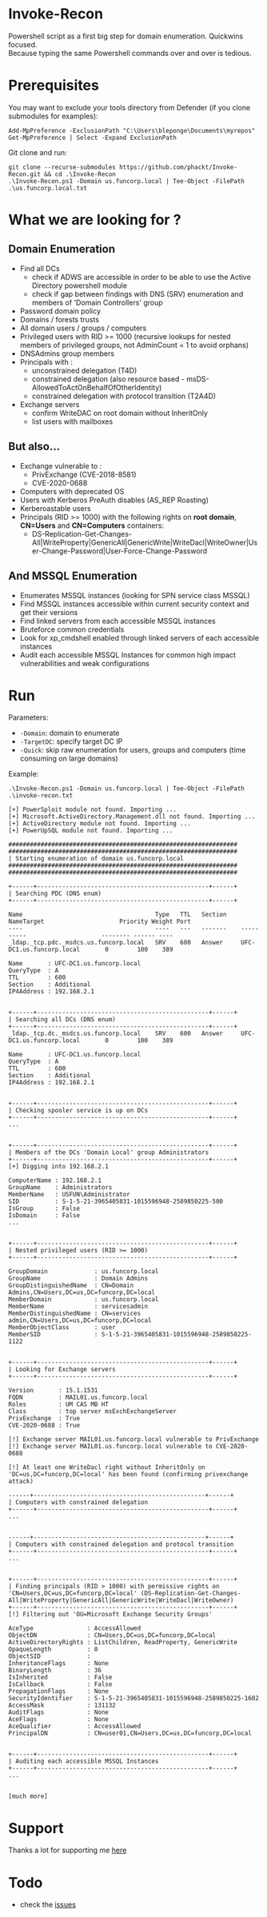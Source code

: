 # Invoke-Recon
Powershell script as a first big step for domain enumeration. Quickwins focused.  
Because typing the same Powershell commands over and over is tedious.  

# Prerequisites  
You may want to exclude your tools directory from Defender (if you clone submodules for examples):  
```
Add-MpPreference -ExclusionPath "C:\Users\bleponge\Documents\myrepos"
Get-MpPreference | Select -Expand ExclusionPath
```  

Git clone and run:    
```
git clone --recurse-submodules https://github.com/phackt/Invoke-Recon.git && cd .\Invoke-Recon
.\Invoke-Recon.ps1 -Domain us.funcorp.local | Tee-Object -FilePath .\us.funcorp.local.txt
```  

# What we are looking for ?  

## Domain Enumeration  

- Find all DCs
	- check if ADWS are accessible in order to be able to use the Active Directory powershell module
	- check if gap between findings with DNS (SRV) enumeration and members of 'Domain Controllers' group
- Password domain policy
- Domains / forests trusts
- All domain users / groups / computers
- Privileged users with RID >= 1000 (recursive lookups for nested members of privileged groups, not AdminCount = 1 to avoid orphans)
- DNSAdmins group members
- Principals with :
	- unconstrained delegation (T4D)
	- constrained delegation (also resource based - msDS-AllowedToActOnBehalfOfOtherIdentity)
	- constrained delegation with protocol transition (T2A4D)
- Exchange servers
	- confirm WriteDAC on root domain without InheritOnly
	- list users with mailboxes  


## But also...  

- Exchange vulnerable to :
	- PrivExchange (CVE-2018-8581)
	- CVE-2020-0688  
- Computers with deprecated OS
- Users with Kerberos PreAuth disables (AS_REP Roasting)
- Kerberoastable users
- Principals (RID >= 1000) with the following rights on **root domain**, **CN=Users** and **CN=Computers** containers:
	- DS-Replication-Get-Changes-All|WriteProperty|GenericAll|GenericWrite|WriteDacl|WriteOwner|User-Change-Password|User-Force-Change-Password


## And MSSQL Enumeration  

- Enumerates MSSQL instances (looking for SPN service class MSSQL)
- Find MSSQL instances accessible within current security context and get their versions
- Find linked servers from each accessible MSSQL instances
- Bruteforce common credentials
- Look for xp_cmdshell enabled through linked servers of each accessible instances
- Audit each accessible MSSQL Instances for common high impact vulnerabilities and weak configurations

# Run  
Parameters:
- ```-Domain```: domain to enumerate
- ```-TargetDC```: specify target DC IP
- ```-Quick```: skip raw enumeration for users, groups and computers (time consuming on large domains)
  
Example:  
```
.\Invoke-Recon.ps1 -Domain us.funcorp.local | Tee-Object -FilePath .\invoke-recon.txt

[+] PowerSploit module not found. Importing ...
[+] Microsoft.ActiveDirectory.Management.dll not found. Importing ...
[+] ActiveDirectory module not found. Importing ...
[+] PowerUpSQL module not found. Importing ...

################################################################
################################################################
| Starting enumeration of domain us.funcorp.local
################################################################
################################################################

+------+------------------------------------------------+------+
| Searching PDC (DNS enum)
+------+------------------------------------------------+------+

Name                                     Type   TTL   Section    NameTarget                     Priority Weight Port
----                                     ----   ---   -------    ----------                     -------- ------ ----
_ldap._tcp.pdc._msdcs.us.funcorp.local   SRV    600   Answer     UFC-DC1.us.funcorp.local       0        100    389

Name       : UFC-DC1.us.funcorp.local
QueryType  : A
TTL        : 600
Section    : Additional
IP4Address : 192.168.2.1


+------+------------------------------------------------+------+
| Searching all DCs (DNS enum)
+------+------------------------------------------------+------+
_ldap._tcp.dc._msdcs.us.funcorp.local    SRV    600   Answer     UFC-DC1.us.funcorp.local       0        100    389

Name       : UFC-DC1.us.funcorp.local
QueryType  : A
TTL        : 600
Section    : Additional
IP4Address : 192.168.2.1


+------+------------------------------------------------+------+
| Checking spooler service is up on DCs
+------+------------------------------------------------+------+
...


+------+------------------------------------------------+------+
| Members of the DCs 'Domain Local' group Administrators
+------+------------------------------------------------+------+
[+] Digging into 192.168.2.1

ComputerName : 192.168.2.1
GroupName    : Administrators
MemberName   : USFUN\Administrator
SID          : S-1-5-21-3965405831-1015596948-2589850225-500
IsGroup      : False
IsDomain     : False
...


+------+------------------------------------------------+------+
| Nested privileged users (RID >= 1000)
+------+------------------------------------------------+------+

GroupDomain             : us.funcorp.local
GroupName               : Domain Admins
GroupDistinguishedName  : CN=Domain Admins,CN=Users,DC=us,DC=funcorp,DC=local
MemberDomain            : us.funcorp.local
MemberName              : servicesadmin
MemberDistinguishedName : CN=services admin,CN=Users,DC=us,DC=funcorp,DC=local
MemberObjectClass       : user
MemberSID               : S-1-5-21-3965405831-1015596948-2589850225-1122


+------+------------------------------------------------+------+
| Looking for Exchange servers
+------+------------------------------------------------+------+

Version       : 15.1.1531
FQDN          : MAIL01.us.funcorp.local
Roles         : UM CAS MB HT
Class         : top server msExchExchangeServer
PrivExchange  : True
CVE-2020-0688 : True

[!] Exchange server MAIL01.us.funcorp.local vulnerable to PrivExchange
[!] Exchange server MAIL01.us.funcorp.local vulnerable to CVE-2020-0688

[!] At least one WriteDacl right without InheritOnly on 'DC=us,DC=funcorp,DC=local' has been found (confirming privexchange attack)

------+------------------------------------------------+------+
| Computers with constrained delegation
+------+------------------------------------------------+------+
...


------+------------------------------------------------+------+
| Computers with constrained delegation and protocol transition
+------+------------------------------------------------+------+
...


+------+------------------------------------------------+------+
| Finding principals (RID > 1000) with permissive rights on 'CN=Users,DC=us,DC=funcorp,DC=local' (DS-Replication-Get-Changes-All|WriteProperty|GenericAll|GenericWrite|WriteDacl|WriteOwner)
+------+------------------------------------------------+------+
[!] Filtering out 'OU=Microsoft Exchange Security Groups'

AceType               : AccessAllowed
ObjectDN              : CN=Users,DC=us,DC=funcorp,DC=local
ActiveDirectoryRights : ListChildren, ReadProperty, GenericWrite
OpaqueLength          : 0
ObjectSID             :
InheritanceFlags      : None
BinaryLength          : 36
IsInherited           : False
IsCallback            : False
PropagationFlags      : None
SecurityIdentifier    : S-1-5-21-3965405831-1015596948-2589850225-1602
AccessMask            : 131132
AuditFlags            : None
AceFlags              : None
AceQualifier          : AccessAllowed
PrincipalDN           : CN=user01,CN=Users,DC=us,DC=funcorp,DC=local


+------+------------------------------------------------+------+
| Auditing each accessible MSSQL Instances
+------+------------------------------------------------+------+
...


[much more]
```

# Support

Thanks a lot for supporting me [here](https://www.buymeacoffee.com/phackt)

# Todo
- check the [issues](https://github.com/phackt/Invoke-Recon/issues)
